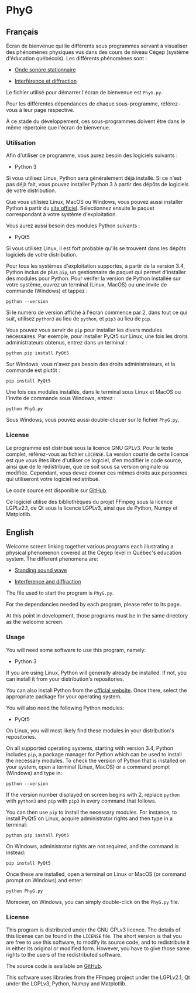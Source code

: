 # PhyG


## Français

Écran de bienvenue qui lie différents sous programmes servant à visualiser des phénomènes physiques vus dans des cours de niveau Cégep (système d'éducation québécois).  Les différents phénomènes sont :

* [Onde sonore stationnaire](https://github.com/Pattedetable/onde-sonore-stationnaire)

* [Interférence et diffraction](https://github.com/Pattedetable/interference-diffraction)

Le fichier utilisé pour démarrer l'écran de bienvenue est ```PhyG.py```.

Pour les différentes dépendances de chaque sous-programme, référez-vous à leur page respective.

À ce stade du développement, ces sous-programmes doivent être dans le même répertoire que l'écran de bienvenue.


### Utilisation

Afin d'utiliser ce programme, vous aurez besoin des logiciels suivants :

  * Python 3

Si vous utilisez Linux, Python sera généralement déjà installé.  Si ce n'est pas déjà fait, vous pouvez installer Python 3 à partir des dépôts de logiciels de votre distribution.

Que vous utilisiez Linux, MacOS ou Windows, vous pouvez aussi installer Python à partir du [site officiel](https://www.python.org/).  Sélectionnez ensuite le paquet correspondant à votre système d'exploitation.

Vous aurez aussi besoin des modules Python suivants :

  * PyQt5

Si vous utilisez Linux, il est fort probable qu'ils se trouvent dans les dépôts logiciels de votre distribution.

Pour tous les systèmes d'exploitation supportés, à partir de la version 3.4, Python inclus de plus `pip`, un gestionnaire de paquet qui permet d'installer des modules pour Python.  Pour vérifer la version de Python installée sur votre système, ouvrez un terminal (Linux, MacOS) ou une invite de commande (Windows) et tappez :

```python --version```

Si le numéro de version affiché à l'écran commence par 2, dans tout ce qui suit, utilisez `python3` au lieu de `python`, et `pip3` au lieu de `pip`.

Vous pouvez vous servir de `pip` pour installer les divers modules nécessaires.  Par exemple, pour installer PyQt5 sur Linux, une fois les droits administrateurs obtenus, entrez dans un terminal :

```python pip install PyQt5```

Sur Windows, vous n'avez pas besoin des droits administrateurs, et la commande est plutôt :

```pip install PyQt5```

Une fois ces modules installés, dans le terminal sous Linux et MacOS ou l'invite de commande sous Windows, entrez :

```python PhyG.py```

Sous Windows, vous pouvez aussi double-cliquer sur le fichier ```PhyG.py```.


### License

Le programme est distribué sous la licence GNU GPLv3.  Pour le texte complet, référez-vous au fichier `LICENSE`.
La version courte de cette licence est que vous êtes libre d'utiliser ce logiciel, d'en modifier le code source, ainsi que de le redistribuer, que ce soit sous sa version originale ou modifiée.  Cependant, vous devez donner ces mêmes droits aux personnes qui utiliseront votre logiciel redistribué.

Le code source est disponible sur [GitHub](https://github.com/Pattedetable/ecran-bienvenue-physique).

Ce logiciel utilise des bibliothèques du projet FFmpeg sous la licence LGPLv2.1, de Qt sous la licence LGPLv3, ainsi que de Python, Numpy et Matplotlib.


## English

Welcome screen linking together various programs each illustrating a physical phenomenon covered at the Cégep level in Québec's education system.  The different phenomena are:

* [Standing sound wave](https://github.com/Pattedetable/onde-sonore-stationnaire)

* [Interference and diffraction](https://github.com/Pattedetable/interference-diffraction)

The file used to start the program is ```PhyG.py```.

For the dependancies needed by each program, please refer to its page.

At this point in development, those programs must be in the same directory as the welcome screen.


### Usage

You will need some software to use this program, namely:

  * Python 3

If you are using Linux, Python will generally already be installed.  If not, you can install it from your distribution's repositories.

You can also install Python from the [official website](https://www.python.org/).  Once there, select the appropriate package for your operating system.

You will also need the following Python modules:

  * PyQt5

On Linux, you will most likely find these modules in your distribution's repositories.

On all supported operating systems, starting with version 3.4, Python includes `pip`, a package manager for Python which can be used to install the necessary modules.  To check the version of Python that is installed on your system, open a terminal (Linux, MacOS) or a command prompt (Windows) and type in:

```python --version```

If the version number displayed on screen begins with 2, replace `python` with `python3` and `pip` with `pip3` in every command that follows.

You can then use `pip` to install the necessary modules.  For instance, to install PyQt5 on Linux, acquire administrator rights and then type in a terminal:

```python pip install PyQt5```

On Windows, administrator rights are not required, and the command is instead:

```pip install PyQt5```

Once these are installed, open a terminal on Linux or MacOS (or command prompt on Windows) and enter:

```python PhyG.py```

Moreover, on Windows, you can simply double-click on the ```PhyG.py``` file.


### License

This program is distributed under the GNU GPLv3 licence.  The details of this license can be found in the `LICENSE` file.
The short version is that you are free to use this software, to modify its source code, and to redistribute it in either its original or modified form.  However, you have to give those same rights to the users of the redistributed software.

The source code is available on [GitHub](https://github.com/Pattedetable/ecran-bienvenue-physique).

This software uses libraries from the FFmpeg project under the LGPLv2.1, Qt under the LGPLv3, Python, Numpy and Matplotlib.
